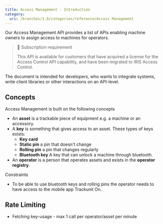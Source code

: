 ```yaml
---
title: Access Management - Introduction
category:
  uri: /branches/1.0/categories/reference/Access Management
---
```

Our Access Management API provides a list of APIs enabling machine owners to assign access to machines for operators.

> 📘 Subscription requirement
>
> This API is available for customers that have acquired a license for the Access Control API capability, and have been migrated to IRIS Access Control.

The document is intended for developers, who wants to integrate systems, write client libraries or other interactions on an API-level.

## Concepts

Access Management is built on the following concepts

- An **asset** is a trackable piece of equipment e.g. a machine or an accessory.
- A **key** is something that gives access to an asset. These types of keys exists:
  - **Key card**
  - **Static pin** a pin that doesn't change
  - **Rolling pin** a pin that changes regularly
  - **Bluetooth key** A key that can unlock a machine through bluetooth.
- An **operator** is a person that operates assets and exists in the **operator registry**.

Constraints

- To be able to use bluetooth keys and rolling pins the operator needs to have access to the mobile app Trackunit On.

## Rate Limiting

* Fetching key-usage - max 1 call per operator/asset per minute
